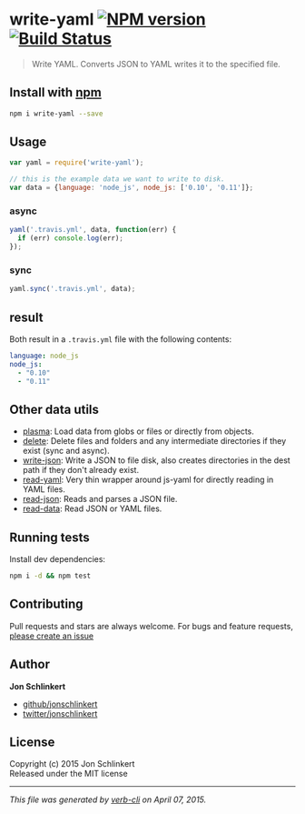 # write-yaml [![NPM version](https://badge.fury.io/js/write-yaml.svg)](http://badge.fury.io/js/write-yaml)  [![Build Status](https://travis-ci.org/jonschlinkert/write-yaml.svg)](https://travis-ci.org/jonschlinkert/write-yaml) 

> Write YAML. Converts JSON to YAML writes it to the specified file.

## Install with [npm](npmjs.org)

```bash
npm i write-yaml --save
```

## Usage

```js
var yaml = require('write-yaml');

// this is the example data we want to write to disk.
var data = {language: 'node_js', node_js: ['0.10', '0.11']};
```

### async

```js
yaml('.travis.yml', data, function(err) {
  if (err) console.log(err);
});
```

### sync

```js
yaml.sync('.travis.yml', data);
```

## result

Both result in a `.travis.yml` file with the following contents:

```yaml
language: node_js
node_js:
  - "0.10"
  - "0.11"
```

## Other data utils
 * [plasma](https://github.com/jonschlinkert/plasma): Load data from globs or files or directly from objects.
 * [delete](https://github.com/jonschlinkert/delete): Delete files and folders and any intermediate directories if they exist (sync and async).
 * [write-json](https://github.com/jonschlinkert/write-json): Write a JSON to file disk, also creates directories in the dest path if they don't already exist.
 * [read-yaml](https://github.com/jonschlinkert/read-yaml): Very thin wrapper around js-yaml for directly reading in YAML files.
 * [read-json](https://github.com/azer/read-json): Reads and parses a JSON file.
 * [read-data](https://github.com/jonschlinkert/read-data): Read JSON or YAML files.

## Running tests
Install dev dependencies:

```bash
npm i -d && npm test
```

## Contributing
Pull requests and stars are always welcome. For bugs and feature requests, [please create an issue](https://github.com/jonschlinkert/write-yaml/issues)

## Author

**Jon Schlinkert**

+ [github/jonschlinkert](https://github.com/jonschlinkert)
+ [twitter/jonschlinkert](http://twitter.com/jonschlinkert) 

## License
Copyright (c) 2015 Jon Schlinkert  
Released under the MIT license

***

_This file was generated by [verb-cli](https://github.com/assemble/verb-cli) on April 07, 2015._

<!-- deps:mocha -->
